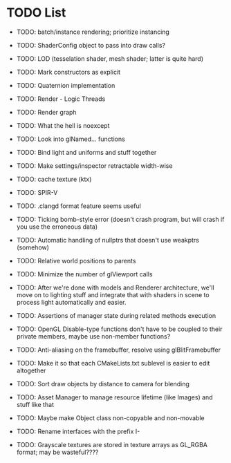 # TODO List

- TODO: batch/instance rendering; prioritize instancing
- TODO: ShaderConfig object to pass into draw calls?
- TODO: LOD (tesselation shader, mesh shader; latter is quite hard)
- TODO: Mark constructors as explicit
- TODO: Quaternion implementation
- TODO: Render - Logic Threads
- TODO: Render graph
- TODO: What the hell is noexcept
- TODO: Look into glNamed... functions
- TODO: Bind light and uniforms and stuff together
- TODO: Make settings/inspector retractable width-wise
- TODO: cache texture (ktx)
- TODO: SPIR-V
- TODO: .clangd format feature seems useful
- TODO: Ticking bomb-style error (doesn't crash program, but will crash if you use the erroneous data)
- TODO: Automatic handling of nullptrs that doesn't use weakptrs (somehow)
- TODO: Relative world positions to parents

- TODO: Minimize the number of glViewport calls

- TODO: After we're done with models and Renderer architecture, we'll move on to lighting stuff and integrate
that with shaders in scene to process light automatically and easier.

- TODO: Assertions of manager state during related methods execution

- TODO: OpenGL Disable-type functions don't have to be coupled to their private members, maybe
use non-member functions?

- TODO: Anti-aliasing on the framebuffer, resolve using glBlitFramebuffer

- TODO: Make it so that each CMakeLists.txt sublevel is easier to edit altogether

- TODO: Sort draw objects by distance to camera for blending

- TODO: Asset Manager to manage resource lifetime (like Images) and stuff like that

- TODO: Maybe make Object class non-copyable and non-movable

- TODO: Rename interfaces with the prefix I-

- TODO: Grayscale textures are stored in texture arrays as GL_RGBA format; may be wasteful????
